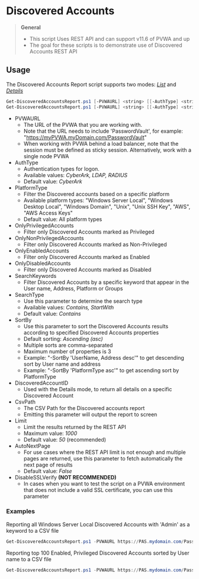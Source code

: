 # Discovered Accounts

> **General**
> - This script Uses REST API and can support v11.6 of PVWA and up
> - The goal for these scripts is to demonstrate use of Discovered Accounts REST API


## Usage
The Discovered Accounts Report script supports two modes: [*List*](#list-command) and [*Details*](#details-command)

```powershell
Get-DiscoveredAccountsReport.ps1 [-PVWAURL] <string> [[-AuthType] <string>] -List [[-PlatformType] <string>] [-OnlyPrivilegedAccounts] [-OnlyNonPrivilegedAccounts] [-OnlyEnabledAccounts] [-OnlyDisabledAccounts] [[-CSVPath] <string>] [-DisableSSLVerify] [<CommonParameters>]
Get-DiscoveredAccountsReport.ps1 [-PVWAURL] <string> [[-AuthType] <string>] -Details [[-DiscoveredAccountID] <string>] [[-CSVPath] <string>] [-DisableSSLVerify] [<CommonParameters>]
```

- PVWAURL
	- The URL of the PVWA that you are working with. 
	- Note that the URL needs to include 'PasswordVault', for example: "https://myPVWA.myDomain.com/PasswordVault"
	- When working with PVWA behind a load balancer, note that the session must be defined as sticky session. Alternatively, work with a single node PVWA
- AuthType
	- Authentication types for logon. 
	- Available values: _CyberArk, LDAP, RADIUS_
	- Default value: _CyberArk_
- PlatformType
	- Filter the Discovered accounts based on a specific platform
	- Available platform types: "Windows Server Local", "Windows Desktop Local", "Windows Domain", "Unix", "Unix SSH Key", "AWS", "AWS Access Keys"
	- Default value: All platform types
- OnlyPrivilegedAccounts
	- Filter only Discovered Accounts marked as Privileged
- OnlyNonPrivilegedAccounts
	- Filter only Discovered Accounts marked as Non-Privileged
- OnlyEnabledAccounts
	- Filter only Discovered Accounts marked as Enabled
- OnlyDisabledAccounts
	- Filter only Discovered Accounts marked as Disabled
- SearchKeywords
	- Filter Discovered Accounts by a specific keyword that appear in the User name, Address, Platform or Groups
- SearchType
	- Use this parameter to determine the search type
	- Available values: _Contains, StartWith_
	- Default value: _Contains_
- SortBy
	- Use this parameter to sort the Discovered Accounts results according to specified Discovered Accounts properties
	- Default sorting: _Ascending (asc)_
	- Multiple sorts are comma-separated
	- Maximum number of properties is 3
	- Example: "-SortBy 'UserName, Address desc'" to get descending sort by User name and address
	- Example: "-SortBy 'PlatformType asc'" to get ascending sort by PlatformType
- DiscoveredAccountID
	- Used with the Details mode, to return all details on a specific Discovered Account
- CsvPath
	- The CSV Path for the Discovered accounts report
	- Emitting this parameter will output the report to screen
- Limit
	- Limit the results returned by the REST API
	- Maximum value: _1000_
	- Default value: _50_ (recommended)
- AutoNextPage
	- For use cases where the REST API limit is not enough and multiple pages are returned, use this parameter to fetch automatically the next page of results
	- Default value: _False_
- DisableSSLVerify
	**(NOT RECOMMENDED)**
	- In cases when you want to test the script on a PVWA environment that does not include a valid SSL certificate, you can use this parameter
	

### Examples
Reporting all Windows Server Local Discovered Accounts with 'Admin' as a keyword to a CSV file
```powershell
Get-DiscoveredAccountsReport.ps1 -PVWAURL https://PAS.mydomain.com/PasswordVault -List -PlatformType "Windows Server Local" -SearchKeywords "Admin" -AutoNextPage -CSVPath "C:\CyberArk\DiscoveredAccounts\WinServer_Admin_August-2020.csv"
```

Reporting top 100 Enabled, Privileged Discovered Accounts sorted by User name to a CSV file
```powershell
Get-DiscoveredAccountsReport.ps1 -PVWAURL https://PAS.mydomain.com/PasswordVault -List -OnlyEnabledAccounts -OnlyPrivilegedAccounts -SortBy "UserName" -Limit 100 -CSVPath "C:\CyberArk\DiscoveredAccounts\Enabled_Privielged_August-2020.csv"
```